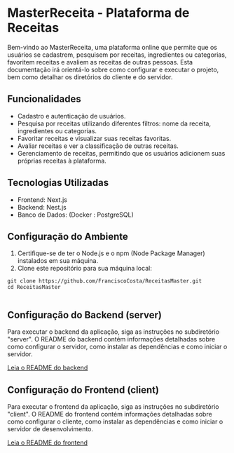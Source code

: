 <h1>MasterReceita - Plataforma de Receitas</h1>

<p>Bem-vindo ao MasterReceita, uma plataforma online que permite que os usuários se cadastrem, pesquisem por receitas, ingredientes ou categorias, favoritem receitas e avaliem as receitas de outras pessoas. Esta documentação irá orientá-lo sobre como configurar e executar o projeto, bem como detalhar os diretórios do cliente e do servidor.</p>

<h2>Funcionalidades</h2>
    <ul>
        <li>Cadastro e autenticação de usuários.</li>
        <li>Pesquisa por receitas utilizando diferentes filtros: nome da receita, ingredientes ou categorias.</li>
        <li>Favoritar receitas e visualizar suas receitas favoritas.</li>
        <li>Avaliar receitas e ver a classificação de outras receitas.</li>
        <li>Gerenciamento de receitas, permitindo que os usuários adicionem suas próprias receitas à plataforma.</li>
    </ul>

  <h2>Tecnologias Utilizadas</h2>
    <ul>
        <li>Frontend: Next.js</li>
        <li>Backend: Nest.js</li>
        <li>Banco de Dados: (Docker : PostgreSQL)</li>
    </ul>

  <h2>Configuração do Ambiente</h2>
    <ol>
        <li>Certifique-se de ter o Node.js e o npm (Node Package Manager) instalados em sua máquina.</li>
        <li>Clone este repositório para sua máquina local:</li>
    </ol>
    <pre><code>git clone https://github.com/FranciscoCosta/ReceitasMaster.git
cd ReceitasMaster
    </code></pre>

  <h2>Configuração do Backend (server)</h2>
    <p>Para executar o backend da aplicação, siga as instruções no subdiretório "server". O README do backend contém informações detalhadas sobre como configurar o servidor, como instalar as dependências e como iniciar o servidor.</p>
    <a href="./server/README.md">Leia o README do backend</a>

  <h2>Configuração do Frontend (client)</h2>
    <p>Para executar o frontend da aplicação, siga as instruções no subdiretório "client". O README do frontend contém informações detalhadas sobre como configurar o cliente, como instalar as dependências e como iniciar o servidor de desenvolvimento.</p>
    <a href="./client/README.md">Leia o README do frontend</a>
